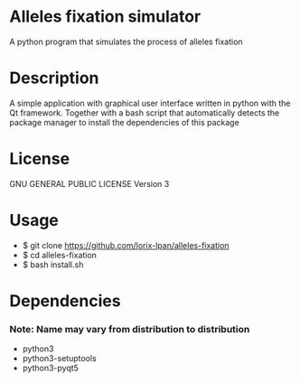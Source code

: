 # Alleles fixation simulator
A python program that simulates the process of alleles fixation

# Description
A simple application with graphical user interface written in python with the Qt
framework. Together with a bash script that automatically detects the package
manager to install the dependencies of this package

# License
GNU GENERAL PUBLIC LICENSE Version 3

# Usage
* $ git clone https://github.com/lorix-lpan/alleles-fixation
* $ cd alleles-fixation
* $ bash install.sh

# Dependencies
### Note: Name may vary from distribution to distribution
* python3
* python3-setuptools
* python3-pyqt5
